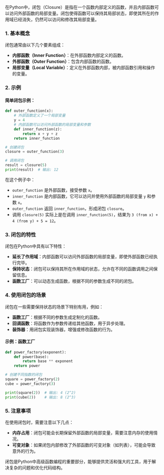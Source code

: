 在Python中，闭包（Closure）是指在一个函数内部定义的函数，并且内部函数可以访问外部函数的局部变量。闭包使得函数可以保持其局部状态，即使其所在的作用域已经消失，仍然可以访问和修改其局部变量。

### 1. 基本概念

闭包通常由以下几个要素组成：

- **内部函数（Inner Function）**：在外部函数内部定义的函数。
- **外部函数（Outer Function）**：包含内部函数的函数。
- **局部变量（Local Variable）**：定义在外部函数内部，被内部函数引用和操作的变量。

### 2. 示例

#### 简单闭包示例：

```python
def outer_function(x):
    # 外部函数定义了一个局部变量
    y = 4
    # 内部函数可以访问外部函数的局部变量和参数
    def inner_function(z):
        return x + y + z
    return inner_function

# 创建闭包
closure = outer_function(3)

# 调用闭包
result = closure(5)
print(result)  # 输出: 12
```

在这个例子中：
- `outer_function` 是外部函数，接受参数 `x`。
- `inner_function` 是内部函数，它可以访问并使用外部函数的局部变量 `y` 和参数 `x`。
- `outer_function` 返回 `inner_function`，形成闭包 `closure`。
- 调用 `closure(5)` 实际上是在调用 `inner_function(5)`，结果为 `3 (from x) + 4 (from y) + 5 = 12`。

### 3. 闭包的特性

闭包在Python中具有以下特性：

- **延长了作用域**：内部函数可以访问外部函数的局部变量，即使外部函数已经执行完毕。
- **保持状态**：闭包可以保持其所在作用域的状态，允许在不同的函数调用之间保留信息。
- **函数工厂**：可以动态生成函数，根据不同的参数生成不同的闭包。

### 4. 使用闭包的场景

闭包在一些需要保持状态的场景下特别有用，例如：

- **函数工厂**：根据不同的参数生成定制化的函数。
- **回调函数**：将函数作为参数传递给其他函数，用于异步处理。
- **装饰器**：用闭包实现装饰器，增强或修改函数的行为。

#### 示例：函数工厂

```python
def power_factory(exponent):
    def power(base):
        return base ** exponent
    return power

# 创建不同指数的闭包
square = power_factory(2)
cube = power_factory(3)

print(square(2))  # 输出: 4 (2^2)
print(cube(2))    # 输出: 8 (2^3)
```

### 5. 注意事项

在使用闭包时，需要注意以下几点：

- **内存占用**：闭包可能会长期保留外部函数的局部变量，需要注意内存的使用情况。
- **可变对象**：如果闭包内部修改了外部函数的可变对象（如列表），可能会导致意外的行为。

闭包是Python中高级函数编程的重要部分，能够提供灵活和强大的工具，用于解决复杂的问题和优化代码结构。